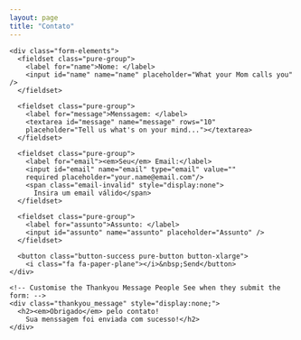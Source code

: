 ```yaml
---
layout: page
title: "Contato"
---
```

<!-- START HERE -->
   <link rel="stylesheet" href="https://unpkg.com/purecss@1.0.0/build/pure-min.css">
   <link rel="stylesheet" href="https://maxcdn.bootstrapcdn.com/font-awesome/4.4.0/css/font-awesome.min.css">
   <!-- Style The Contact Form How Ever You Prefer -->
   <link rel="stylesheet" href="{{site.baseurl}}/assets/css/contatos.css">

  <form class="gform pure-form pure-form-stacked" method="POST" data-email="example@email.net"
  action="https://script.google.com/macros/s/AKfycbzO2JBqXFqIX8qQc37BkZvL4Ijsz2NdwhQTESyc/exec">
    <!-- change the form action to your script url -->

    <div class="form-elements">
      <fieldset class="pure-group">
        <label for="name">Nome: </label>
        <input id="name" name="name" placeholder="What your Mom calls you" />
      </fieldset>

      <fieldset class="pure-group">
        <label for="message">Menssagem: </label>
        <textarea id="message" name="message" rows="10"
        placeholder="Tell us what's on your mind..."></textarea>
      </fieldset>

      <fieldset class="pure-group">
        <label for="email"><em>Seu</em> Email:</label>
        <input id="email" name="email" type="email" value=""
        required placeholder="your.name@email.com"/>
        <span class="email-invalid" style="display:none">
          Insira um email válido</span>
      </fieldset>

      <fieldset class="pure-group">
        <label for="assunto">Assunto: </label>
        <input id="assunto" name="assunto" placeholder="Assunto" />
      </fieldset>

      <button class="button-success pure-button button-xlarge">
        <i class="fa fa-paper-plane"></i>&nbsp;Send</button>
    </div>

    <!-- Customise the Thankyou Message People See when they submit the form: -->
    <div class="thankyou_message" style="display:none;">
      <h2><em>Obrigado</em> pelo contato!
        Sua menssagem foi enviada com sucesso!</h2>
    </div>

  </form>

  <!-- Submit the Form to Google Using "AJAX" -->
  <script data-cfasync="false" type="text/javascript"
  src="/assets/js/form-submission-handler.js"></script>
<!-- END -->
